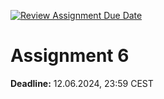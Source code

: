 [![Review Assignment Due Date](https://classroom.github.com/assets/deadline-readme-button-24ddc0f5d75046c5622901739e7c5dd533143b0c8e959d652212380cedb1ea36.svg)](https://classroom.github.com/a/amN2i7_i)
# Assignment 6

**Deadline:** 12.06.2024, 23:59 CEST